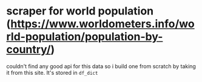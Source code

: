 # scraper for world population (https://www.worldometers.info/world-population/population-by-country/)
couldn't find any good api for this data so i build one from scratch by taking it from this site. It's stored in `df_dict`